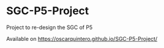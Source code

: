 # SGC-P5-Project
Project to re-design the SGC of P5

Available on https://oscarquintero.github.io/SGC-P5-Project/
